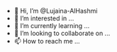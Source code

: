 - 👋 Hi, I’m @Lujaina-AlHashmi
- 👀 I’m interested in ...
- 🌱 I’m currently learning ...
- 💞️ I’m looking to collaborate on ...
- 📫 How to reach me ...

<!---
Lujaina-AlHashmi/Lujaina-AlHashmi is a ✨ special ✨ repository because its `README.md` (this file) appears on your GitHub profile.
You can click the Preview link to take a look at your changes.
--->

